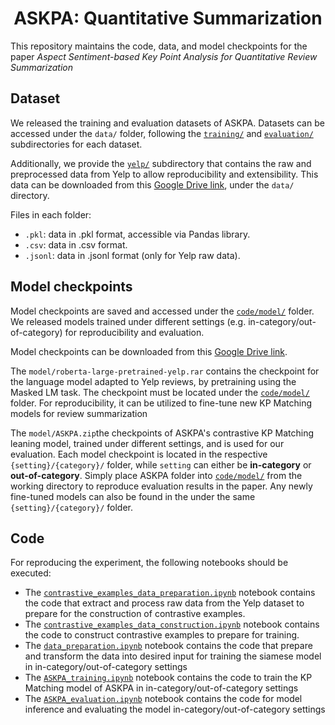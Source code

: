 <div align="center">

# ASKPA: Quantitative Summarization

</div>

This repository maintains the code, data, and model checkpoints for the paper *Aspect Sentiment-based Key Point Analysis for Quantitative Review Summarization*

## Dataset
We released the training and evaluation datasets of ASKPA. Datasets can be accessed under the ```data/``` folder, 
following the [```training/```](/data/training) and [```evaluation/```](/data/evaluation) subdirectories for each dataset.

Additionally, we provide the  [```yelp/```](/data/yelp) subdirectory that contains the raw and preprocessed data from Yelp
to allow reproducibility and extensibility. This data can be downloaded
from this [Google Drive link](https://drive.google.com/drive/folders/1kIEsac0e819rX63PmENPfTctWWww1mIC?usp=sharing), 
under the `data/` directory.

Files in each folder:
* ```.pkl```: data in .pkl format, accessible via Pandas library.
* ```.csv```: data in .csv format.
* ```.jsonl```: data in .jsonl format (only for Yelp raw data).

## Model checkpoints
Model checkpoints are saved and accessed under the [```code/model/```](/code/model) folder. We released models trained under different settings (e.g. in-category/out-of-category)
for reproducibility and evaluation.

Model checkpoints can be downloaded from this [Google Drive link](https://drive.google.com/drive/folders/1XvjLh3IrpfCxnPoxphId0DYTQB3Eca2Q?usp=sharing).

The `model/roberta-large-pretrained-yelp.rar` contains the checkpoint for the language model adapted to Yelp reviews,
by pretraining using the Masked LM task. The checkpoint must be located under the [```code/model/```](/model) folder. 
For reproducibility, it can be utilized to fine-tune new KP Matching models for review summarization

The `model/ASKPA.zip`the checkpoints of ASKPA's contrastive KP Matching leaning model, trained under different settings, 
and is used for our evaluation.
Each model checkpoint is located in the respective ```{setting}/{category}/``` folder, while ```setting``` can either be **in-category** or **out-of-category**.
Simply place ASKPA folder into [```code/model/```](/model) from the working directory to reproduce evaluation results in the paper.
Any newly fine-tuned models can also be found in the under the same ```{setting}/{category}/``` folder.

## Code
For reproducing the experiment, the following notebooks should be executed:
- The [```contrastive_examples_data_preparation.ipynb```](/code/contrastive_examples_data_preparation.ipynb) notebook contains the code that extract and process raw data from the Yelp dataset 
to prepare for the construction of contrastive examples.
- The [```contrastive_examples_data_construction.ipynb```](/code/contrastive_examples_data_construction.ipynb) notebook contains the code to construct contrastive examples to prepare for training.
- The [```data_preparation.ipynb```](/code/data_preparation.ipynb) notebook contains the code that prepare and transform the data into desired input for training the siamese model in in-category/out-of-category settings
- The [```ASKPA_training.ipynb```](/code/ASKPA_training.ipynb) notebook contains the code to train the KP Matching model of ASKPA in in-category/out-of-category settings
- The [```ASKPA_evaluation.ipynb```](/code/ASKPA_evaluation.ipynb) notebook contains the code for model inference and evaluating the model in-category/out-of-category settings